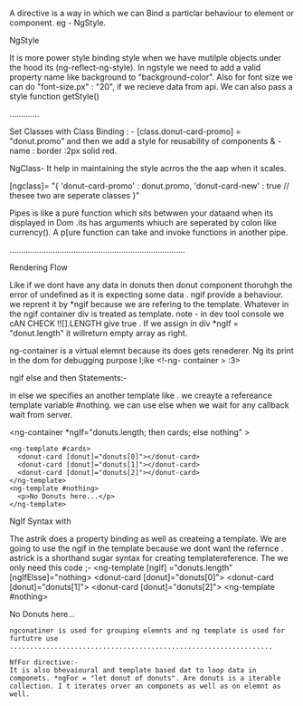 A directive is a way in which we can Bind a particlar behaviour to element or component. eg - NgStyle.

NgStyle

It is more power style binding style when we have mutilple objects.under the hood its (ng-reflect-ng-style).
In ngstyle we need to add a valid property name like background to  "background-color". Also for font size we can do "font-size.px" : "20", if we recieve data from api.
We can also pass a style function getStyle()

.............

Set Classes with Class Binding : - 
[class.donut-card-promo] = "donut.promo" and then we add a style for reusability of components & -name : border :2px solid red.

NgClass- It help in maintaining the style acrros the the aap when it scales.

[ngclass]= "{
    'donut-card-promo' : donut.promo, 
    'donut-card-new' : true
    // thesee two are seperate classes
}"

Pipes is like a pure function which sits betwwen your dataand when its displayed in Dom .its has arguments whiuch are seperated by colon like currency(). A p[ure function can take and invoke functions in another pipe.

.............................................................................

Rendering Flow

Like if we dont have any data in donuts then donut component thoruhgh the error of undefined  as it is expecting some data . ngif provide a behaviour. we reprent it by *ngif because we are refering to the template. Whatever in the ngif container div is treated as template.
note  - in dev tool console we cAN CHECK !![].LENGTH give true .
If we assign in div *ngIf = "donut.length" it willreturn empty array as right.

ng-container is a virtual elemnt because its does gets renederer. Ng its print in the dom for debugging purpose l;ike 
<!-ng- container > <binding>:3>

ngif else and then Statements:-

in else we specifies an another template like <ng-template> </ng-template>. we creayte a refereance template variable #nothing. we can use else when we wait for any callback wait from server.

<ng-container
      *ngIf="donuts.length; then cards; else nothing"
    ></ng-container>

    <ng-template #cards>
      <donut-card [donut]="donuts[0]"></donut-card>
      <donut-card [donut]="donuts[1]"></donut-card>
      <donut-card [donut]="donuts[2]"></donut-card>
    </ng-template>
    <ng-template #nothing>
      <p>No Donuts here...</p>
    </ng-template>

NgIf Syntax with <ng-template>

The astrik does a property binding as well as createing a template. We are going to use the ngif in the template because we dont want the refernce . astrick is a shorthand sugar syntax for  creating templatereference. The we only need this code ;-
   <ng-template [ngIf] ="donuts.length" [ngIfElsse]="nothing>
      <donut-card [donut]="donuts[0]"></donut-card>
      <donut-card [donut]="donuts[1]"></donut-card>
      <donut-card [donut]="donuts[2]"></donut-card>
    </ng-template>
    <ng-template #nothing>
      <p>No Donuts here...</p>
    </ng-template>

    ngconatiner is used for grouping elemnts and ng template is used for furtutre use
    .................................................................

    NfFor directive:-
    It is also bhevaioural and template based dat to loop data in componets. *ngFor = "let donut of donuts". Are donuts is a iterable collection. I t iterates orver an componets as well as on elemnt as well.



